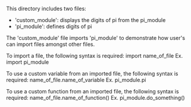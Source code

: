 This directory includes two files:
- 'custom_module': displays the digits of pi from the pi_module
- 'pi_module': defines digits of pi

The 'custom_module' file imports 'pi_module' to demonstrate how user's can import files amongst other files.

To import a file, the following syntax is required:
import name_of_file
Ex. import pi_module

To use a custom variable from an imported file, the following syntax is required:
name_of_file.name_of_variable
Ex. pi_module.pi

To use a custom function from an imported file, the following syntax is required:
name_of_file.name_of_function()
Ex. pi_module.do_something()

